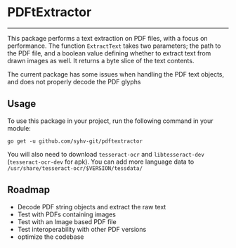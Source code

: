 # PDFtExtractor
___
This package performs a text extraction on PDF files, with a focus on performance. The function `ExtractText` takes two parameters; the path to the PDF file, and a boolean value defining whether to extract text from drawn images as well. It returns a byte slice of the text contents.

The current package has some issues when handling the PDF text objects, and does not properly decode the PDF glyphs

## Usage
To use this package in your project, run the following command in your module:
```
go get -u github.com/syhv-git/pdftextractor
```
You will also need to download `tesseract-ocr` and `libtesseract-dev` (`tesseract-ocr-dev` for apk). You can add more language data to `/usr/share/tesseract-ocr/$VERSION/tessdata/`

## Roadmap
* Decode PDF string objects and extract the raw text
* Test with PDFs containing images
* Test with an Image based PDF file
* Test interoperability with other PDF versions
* optimize the codebase